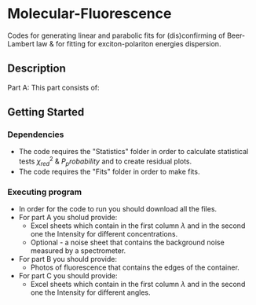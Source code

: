 # Molecular-Fluorescence

Codes for generating linear and parabolic fits for (dis)confirming of Beer-Lambert law & for fitting for exciton-polariton energies dispersion.

## Description

Part A:
This part consists of:

## Getting Started

### Dependencies

* The code requires the "Statistics" folder in order to calculate statistical tests $\chi^2_{red}$ & $P_probability$ and to create residual plots.
* The code requires the "Fits" folder in order to make fits.

### Executing program

* In order for the code to run you should download all the files.
* For part A you sholud provide:
  * Excel sheets which contain in the first column $\lambda$ and in the second one the Intensity for different concentrations.
  * Optional - a noise sheet that contains the background noise measured by a spectrometer.
* For part B you should provide:
  * Photos of fluorescence that contains the edges of the container.
* For part C you should provide:
  * Excel sheets which contain in the first column $\lambda$ and in the second one the Intensity for different angles.
